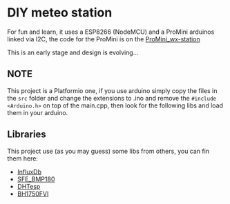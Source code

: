 # DIY meteo station

For fun and learn, it uses a ESP8266 (NodeMCU) and a ProMini arduinos linked via I2C, the code for the ProMini is on the [ProMini_wx-station](https://github.com/stdevPavelmc/promini_wx_station)

This is an early stage and design is evolving...

## NOTE

This project is a Platformio one, if you use arduino simply copy the files in the `src` folder and change the extensions to .ino and remove the `#include <Arduino.h>` on top of the main.cpp, then look for the following libs and load them in your arduino.

## Libraries

This project use (as you may guess) some libs from others, you can fin them here:

- [InfluxDb](https://github.com/tobiasschuerg/ESP8266_Influx_DB)
- [SFE_BMP180](https://github.com/LowPowerLab/SFE_BMP180)
- [DHTesp](https://github.com/beegee-tokyo/DHTesp)
- [BH1750FVI](https://github.com/enjoyneering/BH1750FVI)
